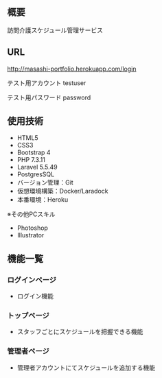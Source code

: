 ## 概要
訪問介護スケジュール管理サービス

## URL
http://masashi-portfolio.herokuapp.com/login

テスト用アカウント
testuser

テスト用パスワード
password

## 使用技術
<ul>
    <li>HTML5</li>
    <li>CSS3</li>
    <li>Bootstrap 4</li>
    <li>PHP 7.3.11</li>
    <li>Laravel 5.5.49</li>
    <li>PostgresSQL</li>
    <li>バージョン管理：Git</li>
    <li>仮想環境構築：Docker/Laradock</li>
    <li>本番環境：Heroku</li>
</ul>

※その他PCスキル
<ul>
    <li>Photoshop</li>
    <li>Illustrator</li>
</ul>

## 機能一覧

<h3>ログインページ</h3>
<ul>
    <li>ログイン機能</li>
</ul>
<h3>トップページ</h3>
<ul>
    <li>スタッフごとにスケジュールを把握できる機能</li>
</ul>
<h3>管理者ページ</h3>
<ul>
    <li>管理者アカウントにてスケジュールを追加する機能</li>
 </ul>
